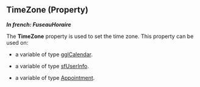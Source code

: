 
## TimeZone (Property)

***In french: FuseauHoraire***
	



<a name="XUse"></a>
<a name="Use"></a>
<a name="description"></a>
The **TimeZone** property is used to set the time zone. This property can be used on:

- a variable of type [gglCalendar](../WDLang5/1000017418.md). 

- a variable of type [sfUserInfo](../WDLang5/1000018423.md). 

- a variable of type [Appointment](../WDLang1/1000019244.md).



<a name="XSYNTAX"></a>


<a name="NOTE0"></a>

